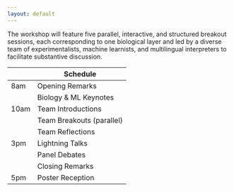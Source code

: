 ```yaml
---
layout: default
---
```


The workshop will feature five parallel, interactive, and structured breakout sessions, each corresponding to one biological layer and led by a diverse team of experimentalists, machine learnists, and multilingual interpreters to facilitate substantive discussion.

|      | Schedule                  |
|------|---------------------------|
| 8am  | Opening Remarks           |
|      | Biology & ML Keynotes     |
| 10am | Team Introductions        |
|      | Team Breakouts (parallel) |
|      | Team Reflections          |
| 3pm  | Lightning Talks           |
|      | Panel Debates             |
|      | Closing Remarks           |
| 5pm  | Poster Reception          |
